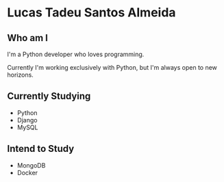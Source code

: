 # Lucas Tadeu Santos Almeida
## Who am I
I'm a Python developer who loves programming.

Currently I'm working exclusively with Python, but I'm always open to new horizons.


## Currently Studying
* Python
* Django
* MySQL

## Intend to Study

* MongoDB
* Docker


